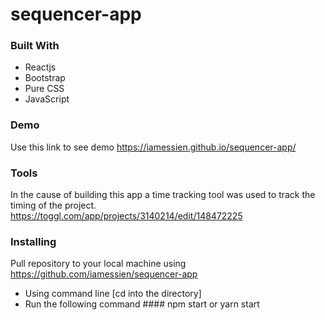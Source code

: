 # sequencer-app


### Built With

- Reactjs
- Bootstrap
- Pure CSS
- JavaScript

### Demo
Use this link to see demo https://iamessien.github.io/sequencer-app/


### Tools
In the cause of building this app a time tracking tool was used to track the timing of the project.
https://toggl.com/app/projects/3140214/edit/148472225


### Installing
Pull repository to your local machine using https://github.com/iamessien/sequencer-app

- Using command line [cd into the directory]
- Run the following command #### npm start or yarn start
